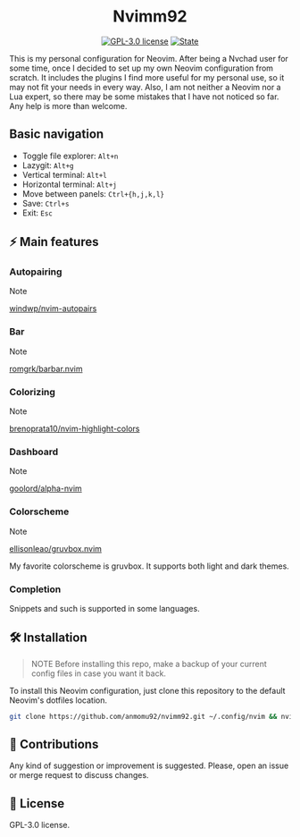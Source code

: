 <h1 align="center">Nvimm92</h1>

<div align="center">

[![GPL-3.0 license](https://img.shields.io/badge/License-GPLv3-blue.svg?style=flat-square)](LICENSE)
[![State](https://img.shields.io/badge/State-active-brightgreen?style=flat-square)]()

</div>

This is my personal configuration for Neovim. After being a Nvchad user for some time, once I decided to set up my own Neovim configuration from scratch. It includes the plugins I find more useful for my personal use, so it may not fit your needs in every way. Also, I am not neither a Neovim nor a Lua expert, so there may be some mistakes that I have not noticed so far. Any help is more than welcome. 

## Basic navigation
- Toggle file explorer: `Alt+n`
- Lazygit: `Alt+g`
- Vertical terminal: `Alt+l`
- Horizontal terminal: `Alt+j`
- Move between panels: `Ctrl+{h,j,k,l}`
- Save: `Ctrl+s`
- Exit: `Esc`

## ⚡ Main features

### Autopairing
> [!NOTE]
> [windwp/nvim-autopairs](https://github.com/windwp/nvim-autopairs)

### Bar
> [!NOTE]
> [romgrk/barbar.nvim](https://github.com/romgrk/barbar.nvim)

### Colorizing
> [!NOTE]
> [brenoprata10/nvim-highlight-colors](https://github.com/brenoprata10/nvim-highlight-colors)

### Dashboard
> [!NOTE]
> [goolord/alpha-nvim](https://github.com/goolord/alpha-nvim)

### Colorscheme
> [!NOTE]
> [ellisonleao/gruvbox.nvim](https://github.com/ellisonleao/gruvbox.nvim)

My favorite colorscheme is gruvbox. It supports both light and dark themes.

### Completion

Snippets and such is supported in some languages.

## 🛠️ Installation

> NOTE
> Before installing this repo, make a backup of your current config files in case you want it back.

To install this Neovim configuration, just clone this repository to the default Neovim's dotfiles location.

```bash
git clone https://github.com/anmomu92/nvimm92.git ~/.config/nvim && nvim
```

## 🤝 Contributions

Any kind of suggestion or improvement is suggested. Please, open an issue or merge request to discuss changes.

## 📜 License

GPL-3.0 license.
